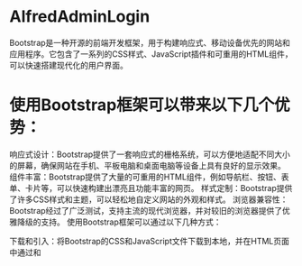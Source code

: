 # AlfredAdminLogin
Bootstrap是一种开源的前端开发框架，用于构建响应式、移动设备优先的网站和应用程序。它包含了一系列的CSS样式、JavaScript插件和可重用的HTML组件，可以快速搭建现代化的用户界面。

# 使用Bootstrap框架可以带来以下几个优势：

响应式设计：Bootstrap提供了一套响应式的栅格系统，可以方便地适配不同大小的屏幕，确保网站在手机、平板电脑和桌面电脑等设备上具有良好的显示效果。
组件丰富：Bootstrap提供了大量的可重用的HTML组件，例如导航栏、按钮、表单、卡片等，可以快速构建出漂亮且功能丰富的网页。
样式定制：Bootstrap提供了许多CSS样式和主题，可以轻松地自定义网站的外观和样式。
浏览器兼容性：Bootstrap经过了广泛测试，支持主流的现代浏览器，并对较旧的浏览器提供了优雅降级的支持。
使用Bootstrap框架可以通过以下几种方式：

下载和引入：将Bootstrap的CSS和JavaScript文件下载到本地，并在HTML页面中通过<link>和<script>标签引入这些文件。
CDN引入：使用Bootstrap的CDN（内容分发网络）链接，将CSS和JavaScript文件直接引入到HTML页面中，例如从MaxCDN或Bootstrap官网提供的CDN链接。
使用包管理工具：使用诸如npm、yarn等包管理工具，将Bootstrap作为项目的依赖项进行安装，并通过模块加载器（如Webpack、Parcel）引入到项目中。
一旦引入了Bootstrap框架，你可以使用其提供的CSS类和JavaScript插件来构建页面布局、样式和交互效果。你可以查阅Bootstrap官方文档，了解更多关于如何使用和定制Bootstrap的信息。

# JQuery是一个快速、小巧、特性丰富且易于使用的JavaScript库。它是一个跨浏览器的库，旨在简化HTML文档遍历、事件处理、动画效果和Ajax交互等常见的JavaScript任务。

使用JQuery可以让您更轻松地编写JavaScript代码，并提供了许多强大和简洁的功能，以及简化和标准化对跨浏览器兼容性问题的处理。

要开始使用JQuery，您需要将JQuery库文件包含到您的HTML文档中。您可以通过下载JQuery文件并链接到本地文件，或者使用cdn链接方式。

例如，您可以在HTML文档的`head`标签内添加以下代码来引入JQuery库：

```html
<script src="https://code.jquery.com/jquery-3.5.1.min.js"></script>
```

一旦您将JQuery库添加到您的文档中，您就可以开始使用JQuery提供的功能和方法了。以下是一些常见的JQuery用法示例：

1. 遍历和选择元素：

```javascript
// 通过选择器选择元素，并将它们存储在变量中
var paragraphs = $('p');

// 遍历选择的元素，并对每个元素执行操作
paragraphs.each(function() {
  $(this).addClass('highlight');
});
```

2. 处理事件：

```javascript
// 当按钮被点击时，执行函数
$('#myButton').click(function() {
  alert('按钮被点击了');
});
```

3. 执行动画效果：

```javascript
// 淡入淡出元素
$('#myDiv').fadeOut().fadeIn();
```

4. 发起Ajax请求：

```javascript
// 使用JQuery的ajax方法发送GET请求
$.ajax({
  url: 'path/to/api',
  type: 'GET',
  success: function(response) {
    console.log(response);
  },
  error: function() {
    console.log('请求失败');
  }
});
```

这只是一些JQuery的基本用法示例，JQuery提供了许多其他功能和方法，涵盖了很多方面，包括DOM操作、表单处理、动画效果、Ajax交互、事件处理等。您可以参考JQuery的官方文档（[https://jquery.com/](https://jquery.com/））来了解更多关于JQuery的信息。
# jQuery UI是一个基于jQuery库的用户界面插件集合。它提供了各种可重用的用户界面组件和交互特性，使开发人员能够更轻松地创建丰富、交互式的Web应用程序。

jQuery UI包含了许多常见的用户界面组件，如自动完成（Autocomplete）、日历（Datepicker）、对话框（Dialog）、拖放（Draggable/Sortable）、进度条（Progressbar）等。这些组件都是通过jQuery插件的形式提供的，可以直接在你的项目中使用。

在使用jQuery UI之前，你需要先引入jQuery库和jQuery UI库的JavaScript文件，并且可能还需要引入相应的CSS文件。然后，你可以使用jQuery和jQuery UI提供的API来创建和定制UI组件，并处理与用户交互相关的事件。

如果你想了解更多关于jQuery UI的详细信息，可以参阅官方文档：[https://jqueryui.com/](https://jqueryui.com/)

# Cropbox是一个基于jQuery和jQuery UI的图像裁剪插件。它可以让用户在一个固定大小的区域内选择并裁剪图像。

使用Cropbox，你可以轻松地将其集成到你的网页或应用程序中，为用户提供一个用户友好的图像裁剪界面。用户可以使用鼠标移动和缩放图像，并通过拖动和调整边框来选择要裁剪的区域。

Cropbox提供了许多可选的配置选项和回调函数，使你能够根据自己的需求自定义图像裁剪的行为和外观。它还支持图像预加载和缩放，以及裁剪后的图像导出功能。

如果你想了解有关Cropbox的更多信息，以及如何使用它，可以查看它的GitHub页面：[https://github.com/hongkhanh/cropbox](https://github.com/hongkhanh/cropbox)

# FontAwesome是一个广泛使用的图标字体库。它包含了一系列矢量图标，可以通过简单的HTML标签和CSS类来使用。

与传统的图像图标相比，使用FontAwesome的优势包括：

1. 矢量图标：FontAwesome的图标是以矢量形式定义的，可以根据需要进行缩放和调整，而不会失去清晰度。
2. 易于使用：只需将FontAwesome的CSS和字体文件引入到你的网页中，然后就可以在任何地方使用FontAwesome的图标了。
3. 自定义风格：FontAwesome允许你通过添加样式类来自定义图标的颜色、大小、旋转等效果。
4. 跨平台兼容：FontAwesome可以在不同的浏览器、操作系统和设备上正常显示，不受分辨率和像素密度的影响。

要开始使用FontAwesome，你需要先引入FontAwesome的CSS和字体文件。可以从官方网站 [https://fontawesome.com](https://fontawesome.com) 下载最新版本的FontAwesome文件，或者使用CDN引入它们。

一旦引入了FontAwesome，你可以在HTML中使用`<i>`标签来插入一个FontAwesome图标，并通过添加合适的CSS类来指定所需的图标。例如：

```html
<i class="fas fa-search"></i>
```

这将插入一个搜索图标。你可以根据FontAwesome提供的文档，选择适合你需求的图标，并使用相应的CSS类将它们添加到你的网页中。

更多关于FontAwesome的信息和使用指南可以在官方文档中找到：[https://fontawesome.com/start](https://fontawesome.com/start)

